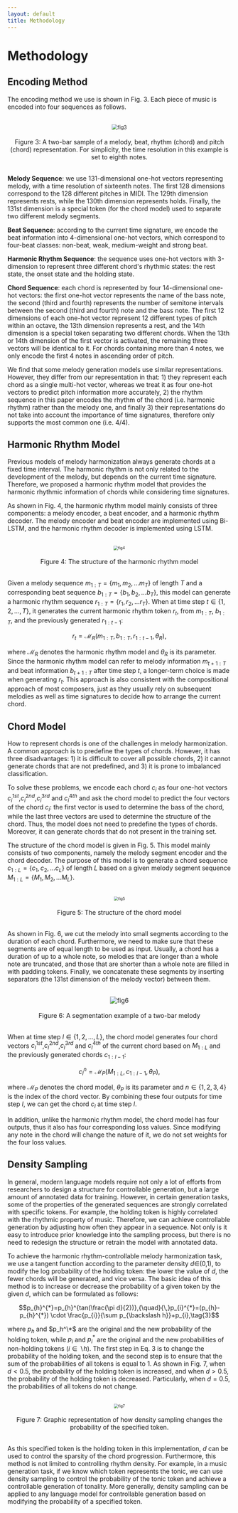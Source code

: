 ```yaml
---
layout: default
title: Methodology
---
```


<script src="https://cdn.mathjax.org/mathjax/latest/MathJax.js?config=TeX-AMS-MML_HTMLorMML" type="text/javascript"></script>
<script type="text/x-mathjax-config">
    MathJax.Hub.Config({
        tex2jax: {
        skipTags: ['script', 'noscript', 'style', 'textarea', 'pre'],
        inlineMath: [['$','$']]
        }
    });
</script>

# Methodology

## Encoding Method

The encoding method we use is shown in Fig. 3. Each piece of music is encoded into four sequences as follows.

<br>
<center><img src="figs/fig3.png" alt="fig3" style="zoom:80%"></center>
<br>
<center>Figure 3: A two-bar sample of a melody, beat, rhythm (chord) and pitch (chord) representation. For simplicity, the time resolution in this example is set to eighth notes.</center>
<br>

**Melody Sequence**: we use 131-dimensional one-hot vectors representing melody, with a time resolution of sixteenth notes. The first 128 dimensions correspond to the 128 different pitches in MIDI. The 129th dimension represents rests, while the 130th dimension represents holds. Finally, the 131st dimension is a special token (for the chord model) used to separate two different melody segments.

**Beat Sequence**: according to the current time signature, we encode the beat information into 4-dimensional one-hot vectors, which correspond to four-beat classes: non-beat, weak, medium-weight and strong beat.

**Harmonic Rhythm Sequence**: the sequence uses one-hot vectors with 3-dimension to represent three different chord's rhythmic states: the rest state, the onset state and the holding state.

**Chord Sequence**: each chord is represented by four 14-dimensional one-hot vectors: the first one-hot vector represents the name of the bass note, the second (third and fourth) represents the number of semitone intervals between the second (third and fourth) note and the bass note. The first 12 dimensions of each one-hot vector represent 12 different types of pitch within an octave, the 13th dimension represents a rest, and the 14th dimension is a special token separating two different chords. When the 13th or 14th dimension of the first vector is activated, the remaining three vectors will be identical to it. For chords containing more than 4 notes, we only encode the first 4 notes in ascending order of pitch.

We find that some melody generation models use similar representations. However, they differ from our representation in that: 1) they represent each chord as a single multi-hot vector, whereas we treat it as four one-hot vectors to predict pitch information more accurately, 2) the rhythm sequence in this paper encodes the rhythm of the chord (i.e. harmonic rhythm) rather than the melody one, and finally 3) their representations do not take into account the importance of time signatures, therefore only supports the most common one (i.e. 4/4).

## Harmonic Rhythm Model

Previous models of melody harmonization always generate chords at a fixed time interval. The harmonic rhythm is not only related to the development of the melody, but depends on the current time signature. Therefore, we proposed a harmonic rhythm model that provides the harmonic rhythmic information of chords while considering time signatures.

As shown in Fig. 4, the harmonic rhythm model mainly consists of three components: a melody encoder, a beat encoder, and a harmonic rhythm decoder. The melody encoder and beat encoder are implemented using Bi-LSTM, and the harmonic rhythm decoder is implemented using LSTM.

<br>
<center><img src="figs/fig4.png" alt="fig4" style="zoom:60%"></center>
<br>
<center>Figure 4: The structure of the harmonic rhythm model</center>
<br>

Given a melody sequence $m_{1:T}=\{m_{1},m_{2},...m_{T}\}$ of length $T$ and a corresponding beat sequence $b_{1:T}=\{b_{1},b_{2},...b_{T}\}$, this model can generate a harmonic rhythm sequence $r_{1:T}=\{r_{1},r_{2},...r_{T}\}$. When at time step $t\in\{1,2,...,T\}$, it generates the current harmonic rhythm token $r_{t}$, from $m_{1:T}$, $b_{1:T}$, and the previously generated $r_{1:t-1}$:

$$r_{t}=\mathcal M_R(m_{1:T},b_{1:T},r_{1:t-1},\theta_{R}),\tag{1}$$

where $\mathcal M_R$ denotes the harmonic rhythm model and $\theta_{R}$ is its parameter. Since the harmonic rhythm model can refer to melody information $m_{t+1:T}$ and beat information $b_{t+1:T}$ after time step $t$, a longer-term choice is made when generating $r_{t}$. This approach is also consistent with the compositional approach of most composers, just as they usually rely on subsequent melodies as well as time signatures to decide how to arrange the current chord.

## Chord Model

How to represent chords is one of the challenges in melody harmonization. A common approach is to predefine the types of chords. However, it has three disadvantages: 1) it is difficult to cover all possible chords, 2) it cannot generate chords that are not predefined, and 3) it is prone to imbalanced classification.

To solve these problems, we encode each chord $c_i$ as four one-hot vectors $c_i^{1st}$,$c_i^{2nd}$,$c_i^{3rd}$ and $c_i^{4th}$ and ask the chord model to predict the four vectors of the chord $c_i$: the first vector is used to determine the bass of the chord, while the last three vectors are used to determine the structure of the chord. Thus, the model does not need to predefine the types of chords. Moreover, it can generate chords that do not present in the training set.

The structure of the chord model is given in Fig. 5. This model mainly consists of two components, namely the melody segment encoder and the chord decoder. The purpose of this model is to generate a chord sequence $c_{1:L}=\{c_{1},c_{2},...c_{L}\}$ of length $L$ based on a given melody segment sequence $M_{1:L}=\{M_{1},M_{2},...M_{L}\}$.

<br>
<center><img src="figs/fig5.png" alt="fig5" style="zoom:60%"></center>
<br>
<center>Figure 5: The structure of the chord model</center>
<br>

As shown in Fig. 6, we cut the melody into small segments according to the duration of each chord. Furthermore, we need to make sure that these segments are of equal length to be used as input. Usually, a chord has a duration of up to a whole note, so melodies that are longer than a whole note are truncated, and those that are shorter than a whole note are filled in with padding tokens. Finally, we concatenate these segments by inserting separators (the 131st dimension of the melody vector) between them.

<br>
<center><img src="figs/fig6.png" alt="fig6"></center>
<br>
<center>Figure 6: A segmentation example of a two-bar melody</center>
<br>

When at time step $l\in\{1,2,...,L\}$, the chord model generates four chord vectors $c_{l}^{1st}$,$c_{l}^{2nd}$,$c_{l}^{3rd}$ and $c_{l}^{4th}$ of the current chord based on $M_{1:L}$ and the previously generated chords $c_{1:l-1}$:

$$c_{l}^{n}=\mathcal M_P(M_{1:L},c_{1:l-1},\theta_{P}),\tag{2}$$

where $\mathcal M_P$ denotes the chord model, $\theta_{P}$ is its parameter and $n\in\{1,2,3,4\}$ is the index of the chord vector. By combining these four outputs for time step $l$, we can get the chord $c_{l}$ at time step $l$.

In addition, unlike the harmonic rhythm model, the chord model has four outputs, thus it also has four corresponding loss values. Since modifying any note in the chord will change the nature of it, we do not set weights for the four loss values.

## Density Sampling

In general, modern language models require not only a lot of efforts from researchers to design a structure for controllable generation, but a large amount of annotated data for training. However, in certain generation tasks, some of the properties of the generated sequences are strongly correlated with specific tokens. For example, the holding token is highly correlated with the rhythmic property of music. Therefore, we can achieve controllable generation by adjusting how often they appear in a sequence. Not only is it easy to introduce prior knowledge into the sampling process, but there is no need to redesign the structure or retrain the model with annotated data. 

To achieve the harmonic rhythm-controllable melody harmonization task, we use a tangent function according to the parameter density $d\in$(0,1), to modify the log probability of the holding token: the lower the value of $d$, the fewer chords will be generated, and vice versa. The basic idea of this method is to increase or decrease the probability of a given token by the given $d$, which can be formulated as follows:

$$p_{h}^{*}=p_{h}^{tan(\frac{\pi d}{2})},{\quad}{\,}p_{i}^{*}=(p_{h}-p_{h}^{*}) \cdot \frac{p_{i}}{\sum p_{\backslash h}}+p_{i},\tag{3}$$

where $p_h$ and $p_h^\*$ are the original and the new probability of the holding token, while $p_{i}$ and $p_{i}^{*}$ are the original and the new probabilities of non-holding tokens ($i\in \backslash h$). The first step in Eq. 3 is to change the probability of the holding token, and the second step is to ensure that the sum of the probabilities of all tokens is equal to 1. As shown in Fig. 7, when $d<0.5$, the probability of the holding token is increased, and when $d>0.5$, the probability of the holding token is decreased. Particularly, when $d=0.5$, the probabilities of all tokens do not change.

<br>
<center><img src="figs/fig7.png" alt="fig7" style="zoom:60%"></center>
<br>
<center>Figure 7: Graphic representation of how density sampling changes the probability of the specified token.</center>
<br>

As this specified token is the holding token in this implementation, $d$ can be used to control the sparsity of the chord progression. Furthermore, this method is not limited to controlling rhythm density. For example, in a music generation task, if we know which token represents the tonic, we can use density sampling to control the probability of the tonic token and achieve a controllable generation of tonality. More generally, density sampling can be applied to any language model for controllable generation based on modifying the probability of a specified token.